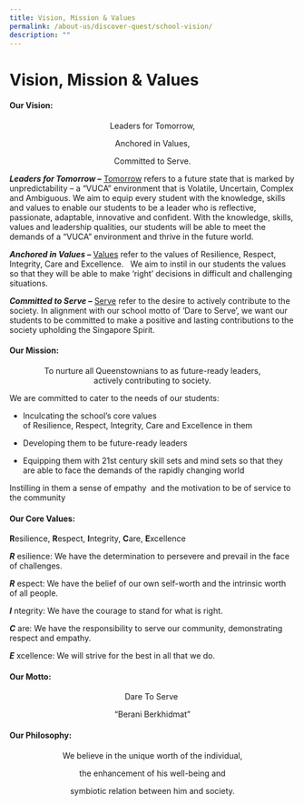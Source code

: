 ```yaml
---
title: Vision, Mission & Values
permalink: /about-us/discover-quest/school-vision/
description: ""
---
```

Vision, Mission & Values
========================


#### **Our Vision:** 

<center>
Leaders for Tomorrow, <br>

Anchored in Values, <br>

Committed to Serve. <br>
	
	
</center>



**_Leaders for Tomorrow –_** <u>Tomorrow</u> refers to a future state that is marked by unpredictability – a “VUCA” environment that is Volatile, Uncertain, Complex and Ambiguous. We aim to equip every student with the knowledge, skills and values to enable our students to be a leader who is reflective, passionate, adaptable, innovative and confident. With the knowledge, skills, values and leadership qualities, our students will be able to meet the demands of a “VUCA” environment and thrive in the future world.  

**_Anchored in Values –_** <u>Values</u> refer to the values of Resilience, Respect, Integrity, Care and Excellence.   We aim to instil in our students the values so that they will be able to make ‘right’ decisions in difficult and challenging situations.

**_Committed to Serve –_** <u>Serve</u> refer to the desire to actively contribute to the society. In alignment with our school motto of ‘Dare to Serve’, we want our students to be committed to make a positive and lasting contributions to the society upholding the Singapore Spirit.



#### **Our Mission:**

<center>
To nurture all Queenstownians to as future-ready leaders, <br>
actively contributing to society. <br>
	
	
</center>

We are committed to cater to the needs of our students:

*   Inculcating the school’s core values of Resilience, Respect, Integrity, Care and Excellence in them

*   Developing them to be future-ready leaders

*   Equipping them with 21st century skill sets and mind sets so that they are able to face the demands of the rapidly changing world

Instilling in them a sense of empathy  and the motivation to be of service to the community




#### **Our Core Values:** <br>

</center>

**R**esilience, **R**espect, **I**ntegrity, **C**are, **E**xcellence <br>
	



_**R**_ esilience: We have the determination to persevere and prevail in the face of challenges. 

_**R**_ espect: We have the belief of our own self-worth and the intrinsic worth of all people.

_**I**_ ntegrity: We have the courage to stand for what is right.

_**C**_ are: We have the responsibility to serve our community, demonstrating respect and empathy.

_**E**_ xcellence: We will strive for the best in all that we do.




#### **Our Motto:** <br>

<center>

Dare To Serve  <br>

“Berani Berkhidmat” <br>

	
</center>

#### **Our Philosophy:** <br>

<center>

We believe in the unique worth of the individual, <br>

the enhancement of his well-being and <br>

symbiotic relation between him and society. <br>
	
	
</center>